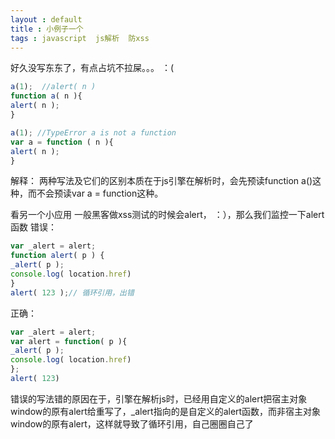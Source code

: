 ```yaml
---
layout : default 
title : 小例子一个
tags : javascript  js解析  防xss
---
```


好久没写东东了，有点占坑不拉屎。。。  ：(

```javascript
a(1);  //alert( n )
function a( n ){
alert( n );
}
```

```javascript
a(1); //TypeError a is not a function
var a = function ( n ){
alert( n );
}
```

解释：
两种写法及它们的区别本质在于js引擎在解析时，会先预读function a()这种，而不会预读var a = function这种。

看另一个小应用
一般黑客做xss测试的时候会alert， ：），那么我们监控一下alert函数
错误：

```javascript
var _alert = alert;
function alert( p ) {
_alert( p );
console.log( location.href)
}
alert( 123 );// 循环引用，出错
```

正确：

```javascript
var _alert = alert;
var alert = function( p ){
_alert( p );
console.log( location.href)
};
alert( 123)
```

错误的写法错的原因在于，引擎在解析js时，已经用自定义的alert把宿主对象window的原有alert给重写了，_alert指向的是自定义的alert函数，而非宿主对象window的原有alert，这样就导致了循环引用，自己圈圈自己了
